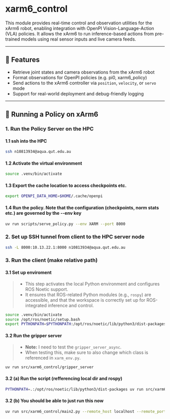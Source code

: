 # xarm6_control

This module provides real-time control and observation utilities for the xArm6 robot, enabling integration with OpenPI Vision-Language-Action (VLA) policies. It allows the xArm6 to run inference-based actions from pre-trained models using real sensor inputs and live camera feeds.

---

## 🔧 Features

- Retrieve joint states and camera observations from the xArm6 robot
- Format observations for OpenPI policies (e.g. pi0, xarm6_policy)
- Send actions to the xArm6 controller via `position`, `velocity`, or `servo` mode
- Support for real-world deployment and debug-friendly logging

---

## 🚀 Running a Policy on xArm6

### 1. Run the Policy Server on the HPC

#### 1.1 ssh into the HPC

```bash
ssh n10813934@aqua.qut.edu.au
```

#### 1.2 Activate the virtual environment

```bash
source .venv/bin/activate
```

#### 1.3 Export the cache location to access checkpoints etc.

```bash
export OPENPI_DATA_HOME=$HOME/.cache/openpi 
```
 
#### 1.4 Run the policy. Note that the configuration (checkpoints, norm stats etc.) are governed by the --env key

```bash
uv run scripts/serve_policy.py --env XARM --port 8000
```

### 2. Set up SSH tunnel from client to the HPC server node

```bash
ssh -L 8000:10.13.22.1:8000 n10813934@aqua.qut.edu.au
```

### 3. Run the client (make relative path)

#### 3.1 Set up enviroment

> - This step activates the local Python environment and configures ROS Noetic support.  
> - It ensures that ROS-related Python modules (e.g., `rospy`) are accessible, and that the workspace is correctly set up for ROS-integrated inference and control.

```bash
source .venv/bin/activate
source /opt/ros/noetic/setup.bash
export PYTHONPATH=$PYTHONPATH:/opt/ros/noetic/lib/python3/dist-packages
```

#### 3.2 Run the gripper server

> - **Note:** I need to test the `gripper_server_async`.  
> - When testing this, make sure to also change which class is referenced in `xarm_env.py`.

```bash
uv run src/xarm6_control/gripper_server
```

#### 3.2 (a) Run the script (refferencing local dir and rospy)

```bash
PYTHONPATH=.:/opt/ros/noetic/lib/python3/dist-packages uv run src/xarm6_control/main2.py --remote_host localhost --remote_port 8000
```

#### 3.2 (b) You should be able to just run this now

```bash
uv run src/xarm6_control/main2.py --remote_host localhost --remote_port 8000
```